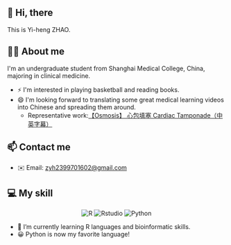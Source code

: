 ## 👋 Hi, there 

This is Yi-heng ZHAO.

## 👨‍🎓 About me

I'm an undergraduate student from Shanghai Medical College, China, majoring in clinical medicine.
- ⚡ I'm interested in playing basketball and reading books.
- 😄 I'm looking forward to translating some great medical learning videos into Chinese and spreading them around.
  - Representative work:[【Osmosis】 心包填塞 Cardiac Tamponade（中英字幕）](https://www.bilibili.com/video/BV1MksTeRE8z/?share_source=copy_web&vd_source=17af859644cf417eeb518411afecb084)

## 📫 Contact me

- ✉️ Email: [zyh2399701602@gmail.com](mailto:zyh2399701602@gmail.com)

## 💻 My skill

<p align="center">
  <img alt="R" src="https://img.shields.io/badge/R-276DC3?style=flat-square&logo=r&logoColor=white">
  <img alt="Rstudio" src="https://img.shields.io/badge/Rstudio-75AADB?style=flat-square&logo=rstudio&logoColor=white">
  <img alt="Python" src="https://img.shields.io/badge/Python-3776AB?style=flat-square&logo=python&logoColor=white">
</p>

- 🌱 I’m currently learning R languages and bioinformatic skills.
- 😀 Python is now my favorite language!


<!---
Star-Icon/Star-Icon is a ✨ special ✨ repository because its `README.md` (this file) appears on your GitHub profile.
You can click the Preview link to take a look at your changes.
--->
